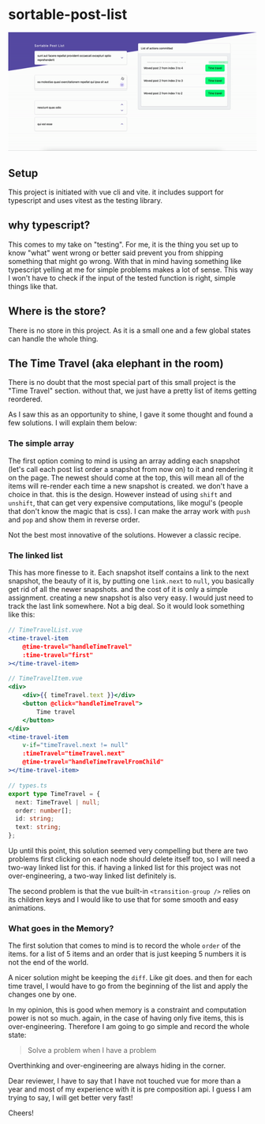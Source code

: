 # sortable-post-list

![Alt Text](./preview.gif)

## Setup

This project is initiated with vue cli and vite. it includes support for typescript and uses vitest as the testing library.

## why typescript?

This comes to my take on "testing". For me, it is the thing you set up to know "what" went wrong or better said prevent you from shipping something that might go wrong. With that in mind having something like typescript yelling at me for simple problems makes a lot of sense. This way I won't have to check if the input of the tested function is right, simple things like that.

## Where is the store?

There is no store in this project. As it is a small one and a few global states can handle the whole thing.

## The Time Travel (aka elephant in the room)

There is no doubt that the most special part of this small project is the "Time Travel" section. without that, we just have a pretty list of items getting reordered.

As I saw this as an opportunity to shine, I gave it some thought and found a few solutions. I will explain them below:

### The simple array

The first option coming to mind is using an array adding each snapshot (let's call each post list order a snapshot from now on) to it and rendering it on the page. The newest should come at the top, this will mean all of the items will re-render each time a new snapshot is created. we don't have a choice in that. this is the design. However instead of using `shift` and `unshift`, that can get very expensive computations, like mogul's (people that don't know the magic that is css). I can make the array work with `push` and `pop` and show them in reverse order.

Not the best most innovative of the solutions. However a classic recipe.

### The linked list

This has more finesse to it. Each snapshot itself contains a link to the next snapshot, the beauty of it is, by putting one `link.next` to `null`, you basically get rid of all the newer snapshots. and the cost of it is only a simple assignment. creating a new snapshot is also very easy. I would just need to track the last link somewhere. Not a big deal.
So it would look something like this:

```jsx
// TimeTravelList.vue
<time-travel-item
    @time-travel="handleTimeTravel"
    :time-travel="first"
></time-travel-item>
```

```jsx
// TimeTravelItem.vue
<div>
    <div>{{ timeTravel.text }}</div>
    <button @click="handleTimeTravel">
        Time travel
    </button>
</div>
<time-travel-item
    v-if="timeTravel.next != null"
    :timeTravel="timeTravel.next"
    @time-travel="handleTimeTravelFromChild"
></time-travel-item>
```

```ts
// types.ts
export type TimeTravel = {
  next: TimeTravel | null;
  order: number[];
  id: string;
  text: string;
};
```

Up until this point, this solution seemed very compelling but there are two problems first clicking on each node should delete itself too, so I will need a two-way linked list for this. if having a linked list for this project was not over-engineering, a two-way linked list definitely is.

The second problem is that the vue built-in `<transition-group />` relies on its children keys and I would like to use that for some smooth and easy animations.

### What goes in the Memory?

The first solution that comes to mind is to record the whole `order` of the items. for a list of 5 items and an order that is just keeping 5 numbers it is not the end of the world.

A nicer solution might be keeping the `diff`. Like git does. and then for each time travel, I would have to go from the beginning of the list and apply the changes one by one.

In my opinion, this is good when memory is a constraint and computation power is not so much. again, in the case of having only five items, this is over-engineering. Therefore I am going to go simple and record the whole state:

> Solve a problem when I have a problem

Overthinking and over-engineering are always hiding in the corner.

Dear reviewer, I have to say that I have not touched vue for more than a year and most of my experience with it is pre composition api. I guess I am trying to say, I will get better very fast!

Cheers!
